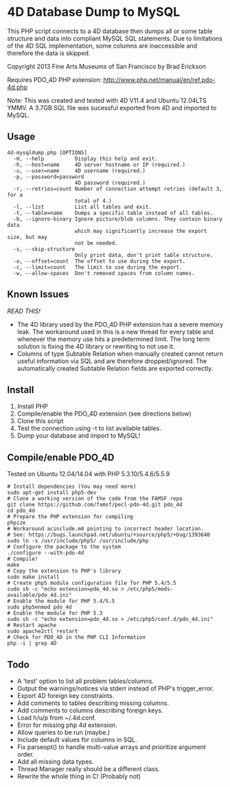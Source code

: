 4D Database Dump to MySQL
=========================
This PHP script connects to a 4D database then dumps all or some table
structure and data into compliant MySQL SQL statements. Due to limitations
of the 4D SQL implementation, some columns are inaccessible and therefore
the data is skipped.

Copyright 2013 Fine Arts Museums of San Francisco
by Brad Erickson <eosrei at gmail.com>

Requires PDO_4D PHP extension: http://www.php.net/manual/en/ref.pdo-4d.php

Note: This was created and tested with 4D V11.4 and Ubuntu 12.04LTS YMMV.
A 3.7GB SQL file was sucessful exported from 4D and imported to MySQL.

Usage
-----

    4d-mysqldump.php [OPTIONS]
      -H, --help          Display this help and exit.
      -h, --host=name     4D server hostname or IP (required.)
      -u, --user=name     4D username (required.)
      -p, --password=password
                          4D password (required.)
      -r, --retries=count Number of connection attempt retries (default 3, for a
                          total of 4.)
      -l, --list          List all tables and exit.
      -t, --table=name    Dumps a specific table instead of all tables.
      -b, --ignore-binary Ignore picture/blob columns. They contain binary data
                          which may significantly increase the export size, but may
                          not be needed.
      -s, --skip-structure
                          Only print data, don't print table structure.
      -o, --offset=count  The offset to use during the export.
      -c, --limit=count   The limit to use during the export.
      -w, --allow-spaces  Don't removed spaces from column names.


Known Issues
------------
*READ THIS!*

* The 4D library used by the PDO_4D PHP extension has a severe memory leak.
  The workaround used in this is a new thread for every table and whenever the
  memory use hits a predetermined limit. The long term solution is fixing the
  4D library or rewriting to not use it.
* Columns of type Subtable Relation when manually created cannot return useful
  information via SQL and are therefore dropped/ignored. The automatically
  created Subtable Relation fields are exported correctly.

Install
-------
1. Install PHP
2. Compile/enable the PDO_4D extension (see directions below)
3. Clone this script
4. Test the connection using -t to list available tables.
5. Dump your database and import to MySQL!

Compile/enable PDO_4D
-----------------------------------------
Tested on Ubuntu 12.04/14.04 with PHP 5.3.10/5.4.6/5.5.9

    # Install dependencies (You may need more)
    sudo apt-get install php5-dev
    # Clone a working version of the code from the FAMSF repo
    git clone https://github.com/famsf/pecl-pdo-4d.git pdo_4d
    cd pdo_4d
    # Prepare the PHP extension for compiling
    phpize
    # Workaround acinclude.m4 pointing to incorrect header location.
    # See: https://bugs.launchpad.net/ubuntu/+source/php5/+bug/1393640
    sudo ln -s /usr/include/php5/ /usr/include/php
    # Configure the package to the system
    ./configure --with-pdo-4d
    # Compile!
    make
    # Copy the extension to PHP's library
    sudo make install
    # Create php5 module configuration file for PHP 5.4/5.5
    sudo sh -c "echo extension=pdo_4d.so > /etc/php5/mods-available/pdo_4d.ini"
    # Enable the module for PHP 5.4/5.5
    sudo php5enmod pdo_4d
    # Enable the module for PHP 5.3
    sudo sh -c "echo extension=pdo_4d.so > /etc/php5/conf.d/pdo_4d.ini"
    # Restart apache
    sudo apache2ctl restart
    # Check for PDO_4D in the PHP CLI Information
    php -i | grep 4D

Todo
----
* A 'test' option to list all problem tables/columns.
* Output the warnings/notices via stderr instead of PHP's trigger_error.
* Export 4D foreign key constraints.
* Add comments to tables describing missing columns.
* Add comments to columns describing foreign keys.
* Load h/u/p from ~/.4d.conf.
* Error for missing php 4d extension.
* Allow queries to be run (maybe.)
* Include default values for columns in SQL.
* Fix parseopt() to handle multi-value arrays and prioritize argument order.
* Add all missing data types.
* Thread Manager really should be a different class.
* Rewrite the whole thing in C! (Probably not)
